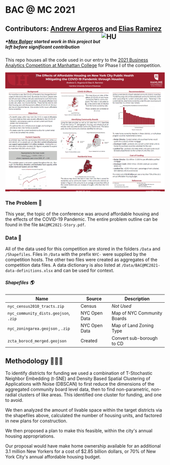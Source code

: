 # BAC @ MC 2021

## Contributors: [Andrew Argeros](https://www.linkedin.com/in/andrewargeros/) and [Elias Ramirez](https://www.linkedin.com/in/elias-ramirez-366881202/) [<img align="right" alt="HU" width="200px" src="https://www.collegeconsensus.com/wp-content/uploads/2020/05/Hamline-University-logo.png" />][HU]
##### **[Max Bolger](https://www.linkedin.com/in/max-bolger/) started work in this project but left before significant contribution*

This repo houses all the code used in our entry to the [2021 Business Analytics Competition at Manhattan College](https://manhattan.edu/academics/schools-and-departments/school-of-business/business-analytics-competition/index.php) for Phase I of the competition.

![](./Poster/pics/poster_image.png)

### The Problem 📃

This year, the topic of the conference was around affordable housing and the effects of the COVID-19 Pandemic. The entire problem outline can be found in the file `BAC@MC2021-Story.pdf`.

### Data 💾

All of the data used for this competition are stored in the folders `/Data` and `/Shapefiles`. Files in `/Data` with the prefix `NYC-` were supplied by the competition hosts. The other two files were created as aggregates of the competition data files. A data dictionary is also listed at `/Data/BAC@MC2021-data-definitions.xlsx` and can be used for context.

##### Shapefiles 🌎

|Name                                 | Source        | Description                |
|-------------------------------------|---------------|----------------------------|
|`nyc_census2010_tracts.zip`          | Census        | *Not Used*                 |
|`nyc_community_dists.geojson`, `.zip`| NYC Open Data | Map of NYC Community Boards|
|`nyc_zoningarea.geojson` , `.zip`    | NYC Open Data | Map of Land Zoning Type    |
|`zcta_borocd_merged.geojson`         | Created       | Convert sub-borough to CD  |

## Methodology 👨🏻‍💻

To identify districts for funding we used a combination of T-Stochastic Neighbor Embedding (t-SNE) and Density Based Spatial Clustering of Applications with Noise (DBSCAN) to first reduce the dimensions of the aggregated community board level data, then to find non-parametric, non-radial clusters of like areas. This identified one cluster for funding, and one to avoid.

We then analyzed the amount of livable space within the target districts via the shapefiles above, calculated the number of housing units, and factored in new plans for construction.

We then proposed a plan to make this feasible, within the city's annual housing appropriations.

Our proposal would have make home ownership available for an additional 3.1 million New Yorkers for a cost of $2.85 billion dollars, or 70% of New York City's annual affordable housing budget.



[HU]: https://www.hamline.edu/
